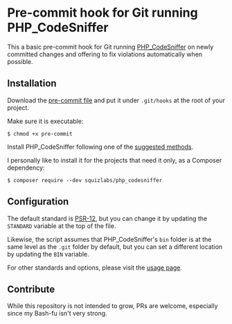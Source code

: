 # Pre-commit hook for Git running PHP_CodeSniffer

This a basic pre-commit hook for Git running [PHP_CodeSniffer](https://github.com/squizlabs/PHP_CodeSniffer) on newly committed changes and offering to fix violations automatically when possible.

## Installation

Download the [pre-commit file](https://raw.githubusercontent.com/osteel/git-pre-commit-phpcs/master/pre-commit) and put it under `.git/hooks` at the root of your project.

Make sure it is executable:

```
$ chmod +x pre-commit
```

Install PHP_CodeSniffer following one of the [suggested methods](https://github.com/squizlabs/PHP_CodeSniffer#installation).

I personally like to install it for the projects that need it only, as a Composer dependency:

```
$ composer require --dev squizlabs/php_codesniffer
```

## Configuration

The default standard is [PSR-12](https://www.php-fig.org/psr/psr-12/), but you can change it by updating the `STANDARD` variable at the top of the file.

Likewise, the script assumes that PHP_CodeSniffer's `bin` folder is at the same level as the `.git` folder by default, but you can set a different location by updating the `BIN` variable.

For other standards and options, please visit the [usage page](https://github.com/squizlabs/PHP_CodeSniffer/wiki/Usage).

## Contribute

While this repository is not intended to grow, PRs are welcome, especially since my Bash-fu isn't very strong.